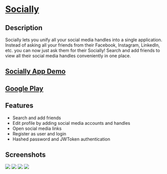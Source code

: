 # [Socially](https://expo.io/@richarddang/socially)

## Description

Socially lets you unify all your social media handles into a single application. Instead of asking all your friends from their Facebook, Instagram, LinkedIn, etc. you can now just ask them for their Socially! Search and add friends to view all their social media handles conveniently in one place.

## [Socially App Demo](https://bit.ly/2xUIg3I)

## [Google Play](https://play.google.com/store/apps/details?id=com.socially.socially)

## Features

- Search and add friends
- Edit profile by adding social media accounts and handles
- Open social media links
- Register as user and login
- Hashed password and JWToken authentication

## Screenshots

![](/assets/screenshots/profile.png)
![](/assets/screenshots/edit_profile.png)
![](/assets/screenshots/search.png)
![](/assets/screenshots/friends.png)
